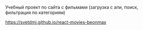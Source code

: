Учебный проект по сайта с фильмами (загрузка с апи, поиск, фильтрация по категориям)

https://svetdmi.github.io/react-movies-beonmax

